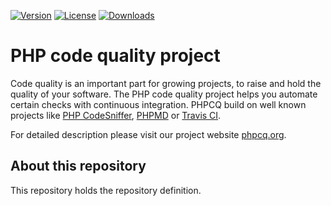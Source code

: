 [![Version](http://img.shields.io/packagist/v/phpcq/repository-definition.svg?style=flat-square)](https://packagist.org/packages/phpcq/repository-definition)
[![License](http://img.shields.io/packagist/l/phpcq/repository-definition.svg?style=flat-square)](https://github.com/phpcq/repository-definition/blob/master/LICENSE)
[![Downloads](http://img.shields.io/packagist/dt/phpcq/repository-definition.svg?style=flat-square)](https://packagist.org/packages/phpcq/repository-definition)

PHP code quality project
========================

Code quality is an important part for growing projects, to raise and hold the quality of your software.
The PHP code quality project helps you automate certain checks with continuous integration.
PHPCQ build on well known projects like [PHP CodeSniffer](https://github.com/squizlabs/PHP_CodeSniffer),
[PHPMD](https://github.com/phpmd/phpmd) or [Travis CI](https://travis-ci.org/).

For detailed description please visit our project website [phpcq.org](http://phpcq.org).

About this repository
---------------------

This repository holds the repository definition.
